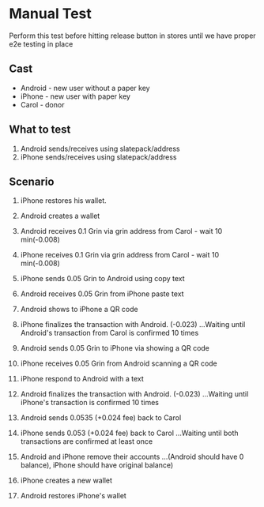 # Manual Test

Perform this test before hitting release button in stores until we have proper e2e testing in place

## Cast

* Android - new user without a paper key
* iPhone - new user with paper key
* Carol - donor

## What to test

1. Android sends/receives using slatepack/address
2. iPhone sends/receives using slatepack/address

## Scenario

1. iPhone restores his wallet.
2. Android creates a wallet
3. Android receives 0.1 Grin via grin address from Carol - wait 10 min(-0.008)
4. iPhone receives 0.1 Grin via grin address from Carol - wait 10 min(-0.008)

5. iPhone sends 0.05 Grin to Android using copy text
6. Android receives 0.05 Grin from iPhone paste text
7. Android shows to iPhone a QR code
8. iPhone finalizes the transaction with Android. (-0.023)
...Waiting until Android's transaction from Carol is confirmed 10 times

9. Android sends 0.05 Grin to iPhone via showing a QR code
10. iPhone receives 0.05 Grin from Android scanning a QR code
11. iPhone respond to Android with a text
12. Android finalizes the transaction with Android. (-0.023)
...Waiting until iPhone's transaction is confirmed 10 times

13. Android sends 0.0535 (+0.024 fee) back to Carol
14. iPhone sends 0.053 (+0.024 fee) back to Carol
...Waiting until both transactions are confirmed at least once

15. Android and iPhone remove their accounts
...(Android should have 0 balance), iPhone should have original balance)
16. iPhone creates a new wallet
17. Android restores iPhone's wallet
